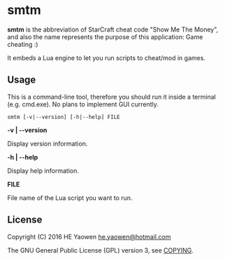 # smtm

**smtm** is the abbreviation of StarCraft cheat code "Show Me The Money", and
also the name represents the purpose of this application: Game cheating :)

It embeds a Lua engine to let you run scripts to cheat/mod in games.

## Usage

This is a command-line tool, therefore you should run it inside a terminal
(e.g. cmd.exe). No plans to implement GUI currently.

```
smtm [-v|--version] [-h|--help] FILE
```

**-v | --version**

Display version information.

**-h | --help**

Display help information.

**FILE**

File name of the Lua script you want to run.

## License

Copyright (C) 2016 HE Yaowen <he.yaowen@hotmail.com>

The GNU General Public License (GPL) version 3, see [COPYING](./COPYING).
